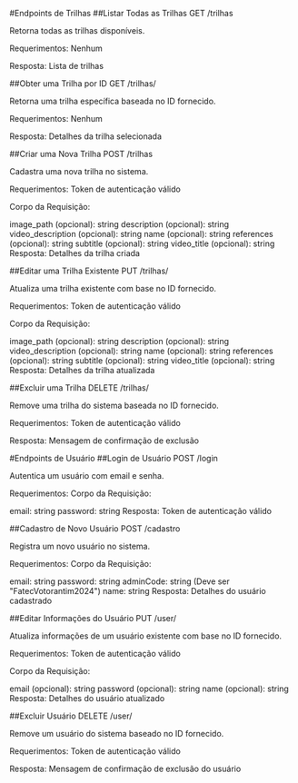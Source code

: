 #Endpoints de Trilhas
##Listar Todas as Trilhas
GET /trilhas

Retorna todas as trilhas disponíveis.

Requerimentos:
Nenhum

Resposta:
Lista de trilhas

##Obter uma Trilha por ID
GET /trilhas/

Retorna uma trilha específica baseada no ID fornecido.

Requerimentos:
Nenhum

Resposta:
Detalhes da trilha selecionada

##Criar uma Nova Trilha
POST /trilhas

Cadastra uma nova trilha no sistema.

Requerimentos:
Token de autenticação válido

Corpo da Requisição:

image_path (opcional): string
description (opcional): string
video_description (opcional): string
name (opcional): string
references (opcional): string
subtitle (opcional): string
video_title (opcional): string
Resposta:
Detalhes da trilha criada

##Editar uma Trilha Existente
PUT /trilhas/

Atualiza uma trilha existente com base no ID fornecido.

Requerimentos:
Token de autenticação válido

Corpo da Requisição:

image_path (opcional): string
description (opcional): string
video_description (opcional): string
name (opcional): string
references (opcional): string
subtitle (opcional): string
video_title (opcional): string
Resposta:
Detalhes da trilha atualizada

##Excluir uma Trilha
DELETE /trilhas/

Remove uma trilha do sistema baseada no ID fornecido.

Requerimentos:
Token de autenticação válido

Resposta:
Mensagem de confirmação de exclusão

#Endpoints de Usuário
##Login de Usuário
POST /login

Autentica um usuário com email e senha.

Requerimentos:
Corpo da Requisição:

email: string
password: string
Resposta:
Token de autenticação válido

##Cadastro de Novo Usuário
POST /cadastro

Registra um novo usuário no sistema.

Requerimentos:
Corpo da Requisição:

email: string
password: string
adminCode: string (Deve ser "FatecVotorantim2024")
name: string
Resposta:
Detalhes do usuário cadastrado

##Editar Informações do Usuário
PUT /user/

Atualiza informações de um usuário existente com base no ID fornecido.

Requerimentos:
Token de autenticação válido

Corpo da Requisição:

email (opcional): string
password (opcional): string
name (opcional): string
Resposta:
Detalhes do usuário atualizado

##Excluir Usuário
DELETE /user/

Remove um usuário do sistema baseado no ID fornecido.

Requerimentos:
Token de autenticação válido

Resposta:
Mensagem de confirmação de exclusão do usuário

